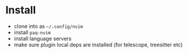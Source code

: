 # Install

- clone into as `~/.config/nvim`
- install `paq-nvim`
- install language servers
- make sure plugin local deps are installed (for telescope, treesitter etc)

